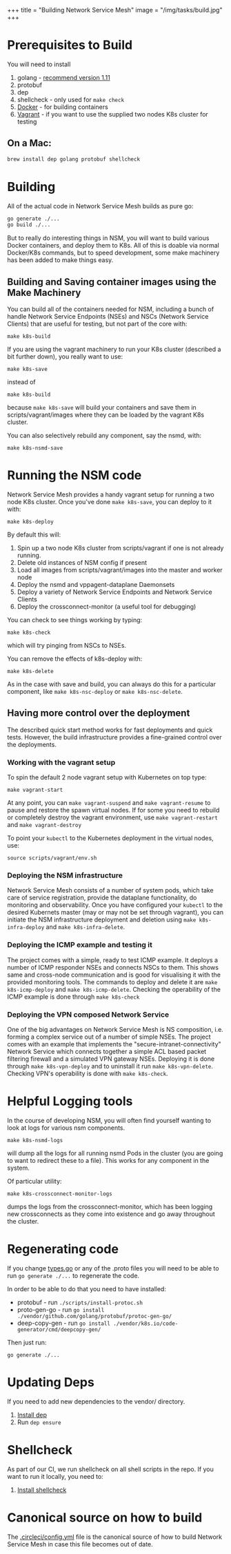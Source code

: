 +++
title = "Building Network Service Mesh"
image = "/img/tasks/build.jpg"
+++

# Prerequisites to Build

You will need to install

1. golang - [recommend version 1.11](https://golang.org/dl/)
2. protobuf
3. dep
4. shellcheck - only used for ```make check```
5. [Docker](https://docs.docker.com/install/) - for building containers
6. [Vagrant](https://www.vagrantup.com/docs/installation/) - if you want to use the supplied two nodes K8s cluster for testing


## On a Mac:

```bash
brew install dep golang protobuf shellcheck
```

# Building

All of the actual code in Network Service Mesh builds as pure go:

```bash
go generate ./...
go build ./...
```

But to really do interesting things in NSM, you will want to build various Docker containers, and deploy them to K8s.
All of this is doable via normal Docker/K8s commands, but to speed development, some make machinery has been added to make things easy.

## Building and Saving container images using the Make Machinery
You can build all of the containers needed for NSM, including a bunch of handle Network Service Endpoints (NSEs) and NSCs (Network Service Clients) that are useful for testing, but not part of the core with:

```
make k8s-build
```

If you are using the vagrant machinery to run your K8s cluster (described a bit further down), you really want to use:

```
make k8s-save
```

instead of 

```
make k8s-build
```

because ```make k8s-save``` will build your containers and save them in scripts/vagrant/images where they can be loaded by the vagrant K8s cluster.

You can also selectively rebuild any component, say the nsmd, with:

```
make k8s-nsmd-save
```

# Running the NSM code

Network Service Mesh provides a handy vagrant setup for running a two node K8s cluster.  Once you've done ```make k8s-save```, you can deploy to it with:

```
make k8s-deploy
```

By default this will:
1. Spin up a two node K8s cluster from scripts/vagrant if one is not already running.
2. Delete old instances of NSM config if present
3. Load all images from scripts/vagrant/images into the master and worker node
2. Deploy the nsmd and vppagent-dataplane Daemonsets
3. Deploy a variety of Network Service Endpoints and Network Service Clients
4. Deploy the crossconnect-monitor (a useful tool for debugging)

You can check to see things working by typing:

```
make k8s-check
```

which will try pinging from NSCs to NSEs.

You can remove the effects of k8s-deploy with:

```
make k8s-delete
```

As in the case with save and build, you can always do this for a particular component, like ```make k8s-nsc-deploy``` or ```make k8s-nsc-delete```. 

## Having more control over the deployment

The described quick start method works for fast deployments and quick tests. However, the build infrastructure provides a fine-grained control over the deployments.

### Working with the vagrant setup

To spin the default 2 node vagrant setup with Kubernetes on top type:
```
make vagrant-start
```
At any point, you can ```make vagrant-suspend``` and ```make vagrant-resume``` to pause and restore the spawn virtual nodes. If for some you need to rebuild or completely destroy the vagrant environment, use ```make vagrant-restart``` and ```make vagrant-destroy```

To point your ```kubectl``` to the Kubernetes deployment in the virtual nodes, use:
```
source scripts/vagrant/env.sh
```

### Deploying the NSM infrastructure

Network Service Mesh consists of a number of system pods, which take care of service registration, provide the dataplane functionality, do monitoring and observability. Once you have configured your ```kubectl``` to the desired Kubernets master (may or may not be set through vagrant), you can initiate the NSM infrastructure deployment and deletion using ```make k8s-infra-deploy``` and ```make k8s-infra-delete```.

### Deploying the ICMP example and testing it

The project comes with a simple, ready to test ICMP example. It deploys a number of ICMP responder NSEs and connects NSCs to them. This shows same and cross-node communication and is good for visualising it with the provided monitoring tools.
The commands to deploy and delete it are ```make k8s-icmp-deploy``` and ```make k8s-icmp-delete```. Checking the operability of the ICMP example is done through ```make k8s-check```

### Deploying the VPN composed Network Service

One of the big advantages on Network Service Mesh is NS composition, i.e. forming a complex service out of a number of simple NSEs. The project comes with an example that implements the "secure-intranet-connectivity" Network Service which connects together a simple ACL based packet filtering firewall and a simulated VPN gateway NSEs. Deploying it is done through ```make k8s-vpn-deploy``` and to uninstall it run ```make k8s-vpn-delete```. Checking VPN's operability is done with ```make k8s-check```.


# Helpful Logging tools

In the course of developing NSM, you will often find yourself wanting to look at logs for various nsm components.

```
make k8s-nsmd-logs
```

will dump all the logs for all running nsmd Pods in the cluster (you are going to want to redirect these to a file).
This works for any component in the system.

Of particular utility:

```
make k8s-crossconnect-monitor-logs
```

dumps the logs from the crossconnect-monitor, which has been logging new crossconnects as they come into existence and go away throughout
the cluster.

# Regenerating code
If you change [types.go](https://github.com/networkservicemesh/networkservicemesh/blob/master/k8s/pkg/apis/networkservice/v1/types.go) or any of the .proto files you will need to be able to run ```go generate ./...``` to regenerate the code.

In order to be able to do that you need to have installed:

* protobuf - run ```./scripts/install-protoc.sh```
* proto-gen-go - run ```go install ./vendor/github.com/golang/protobuf/protoc-gen-go/```
* deep-copy-gen - run ```go install ./vendor/k8s.io/code-generator/cmd/deepcopy-gen/```

Then just run:

```
go generate ./...
```
# Updating Deps

If you need to add new dependencies to the vendor/ directory.
1.  [Install dep](https://golang.github.io/dep/docs/installation.html)
2.  Run ```dep ensure```

# Shellcheck
As part of our CI, we run shellcheck on all shell scripts in the repo.
If you want to run it locally, you need to:

1. [Install shellcheck](https://github.com/koalaman/shellcheck#installing)

# Canonical source on how to build

The [.circleci/config.yml](https://github.com/networkservicemesh/networkservicemesh/blob/master/.circleci/config.yml) file is the canonical source of how to build Network Service Mesh in case this file becomes out of date.
